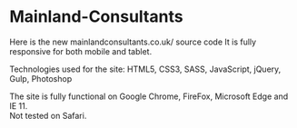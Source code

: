 # Mainland-Consultants

Here is the new mainlandconsultants.co.uk/ source code
It is fully responsive for both mobile and tablet.

Technologies used for the site:
HTML5, CSS3, SASS, JavaScript, jQuery, Gulp, Photoshop


The site is fully functional on Google Chrome, FireFox, Microsoft Edge and IE 11.  
Not tested on Safari. 
